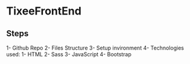 # TixeeFrontEnd

## Steps

1- Github Repo
2- Files Structure
3- Setup invironment
4- Technologies used:
    1- HTML
    2- Sass
    3- JavaScript
    4- Bootstrap    